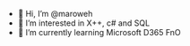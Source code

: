 - 👋 Hi, I’m @maroweh
- 👀 I’m interested in X++, c# and SQL
- 🌱 I’m currently learning Microsoft D365 FnO

<!---
maroweh/maroweh is a ✨ special ✨ repository because its `README.md` (this file) appears on your GitHub profile.
You can click the Preview link to take a look at your changes.
--->
